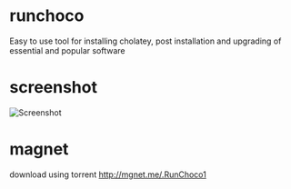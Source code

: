 # runchoco

Easy to use tool for installing cholatey, post installation and upgrading of essential and popular software

# screenshot

![Screenshot](https://dl.dropbox.com/s/f6umwswtww97lm8/runchoco.jpg)

# magnet

download using torrent http://mgnet.me/.RunChoco1
